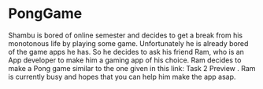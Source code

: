 # PongGame

Shambu is bored of online semester and decides to get a break from his monotonous life by playing some game. Unfortunately he is already bored of the game apps he has. So he decides to ask his friend Ram, who is an App developer to make him a gaming app of his choice. Ram decides to make a Pong game similar to the one given in this link: Task 2 Preview . Ram is currently busy and hopes that you can help him make the app asap.
